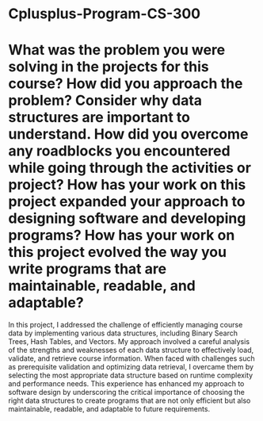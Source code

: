 # Cplusplus-Program-CS-300
# What was the problem you were solving in the projects for this course? How did you approach the problem? Consider why data structures are important to understand. How did you overcome any roadblocks you encountered while going through the activities or project? How has your work on this project expanded your approach to designing software and developing programs? How has your work on this project evolved the way you write programs that are maintainable, readable, and adaptable?

In this project, I addressed the challenge of efficiently managing course data by implementing various data structures, including Binary Search Trees, Hash Tables, and Vectors. My approach involved a careful analysis of the strengths and weaknesses of each data structure to effectively load, validate, and retrieve course information. When faced with challenges such as prerequisite validation and optimizing data retrieval, I overcame them by selecting the most appropriate data structure based on runtime complexity and performance needs. This experience has enhanced my approach to software design by underscoring the critical importance of choosing the right data structures to create programs that are not only efficient but also maintainable, readable, and adaptable to future requirements.
